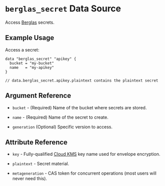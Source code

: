 # `berglas_secret` Data Source

Access [Berglas][berglas] secrets.

## Example Usage

Access a secret:

```hcl
data "berglas_secret" "apikey" {
  bucket = "my-bucket"
  name   = "my-apikey"
}

// data.berglas_secret.apikey.plaintext contains the plaintext secret
```

## Argument Reference

-   `bucket` - (Required) Name of the bucket where secrets are stored.

-   `name` - (Required) Name of the secret to create.

-   `generation` (Optional) Specific version to access.

## Attribute Reference

-   `key` - Fully-qualified [Cloud KMS][cloud-kms] key name used for envelope
    encryption.

-   `plaintext` - Secret material.

-   `metageneration` - CAS token for concurrent operations (most users will
    never need this).

[berglas]: https://github.com/GoogleCloudPlatform/berglas
[cloud-kms]: https://cloud.google.com/kms
